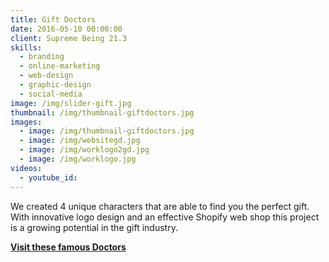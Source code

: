 ```yaml
---
title: Gift Doctors
date: 2016-05-10 00:00:00
client: Supreme Being 21.3
skills:
  - branding
  - online-marketing
  - web-design
  - graphic-design
  - social-media
image: /img/slider-gift.jpg
thumbnail: /img/thumbnail-giftdoctors.jpg
images:
  - image: /img/thumbnail-giftdoctors.jpg
  - image: /img/websitegd.jpg
  - image: /img/worklogo2gd.jpg
  - image: /img/worklogo.jpg
videos:
  - youtube_id:
---
```



We created 4 unique characters that are able to find you the perfect gift. With innovative logo design and an effective Shopify web shop this project is a growing potential in the gift industry.

**[Visit these famous Doctors](https://giftdoctors.nl/)**

&nbsp;